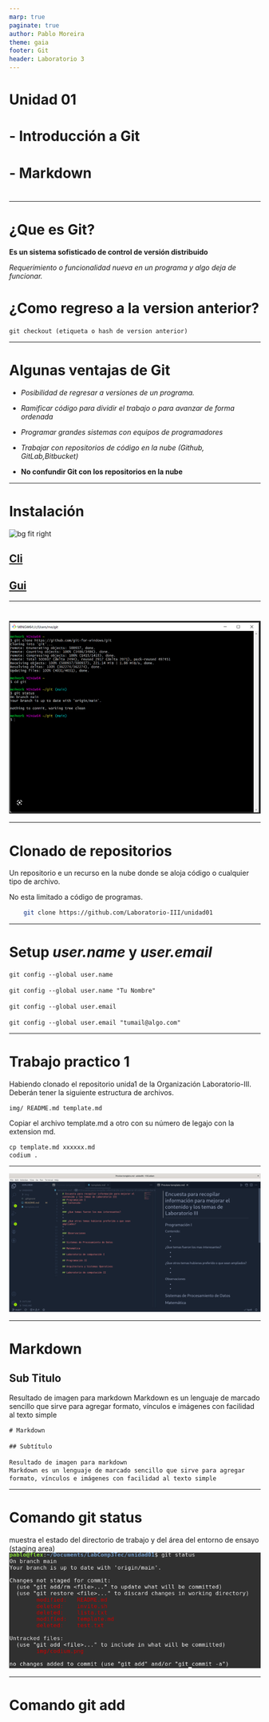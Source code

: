```yaml
---
marp: true
paginate: true
author: Pablo Moreira
theme: gaia
footer: Git
header: Laboratorio 3
---
```

# Unidad 01
# - Introducción a Git
# - Markdown
# <!-- Presentación-->
---
# ¿Que es  Git?

**Es un sistema sofisticado de control de versión distribuido**

*Requerimiento o funcionalidad nueva en un programa y algo deja de funcionar.*

# ¿Como regreso a la version anterior?

`git checkout (etiqueta o hash de version anterior)`

---
# Algunas ventajas de Git
- *Posibilidad de regresar a versiones de un programa.*

- *Ramificar código para dividir el trabajo o para avanzar de forma ordenada*

- *Programar grandes sistemas con equipos de programadores*

- *Trabajar con repositorios de código en la nube (Github, GitLab,Bitbucket)*

- **No confundir Git con los repositorios en la nube**

---
# Instalación

![bg fit right](https://git-scm.com/images/logos/downloads/Git-Logo-2Color.png)
## [Cli](https://git-scm.com/download)
## [Gui](https://git-scm.com/downloads/guis)

---
# 
![bg Git cil w:60%](img/gitbahs.png)

---
# Clonado de repositorios

Un repositorio e un recurso en la nube donde se aloja código o cualquier tipo de archivo.

No esta limitado a código de programas. 

```bash
    git clone https://github.com/Laboratorio-III/unidad01
```

---
# Setup *user.name* y *user.email*
```
git config --global user.name

git config --global user.name "Tu Nombre"

git config --global user.email

git config --global user.email "tumail@algo.com"

```
---
# Trabajo practico 1

Habiendo clonado el repositorio unida1 de la Organización Laboratorio-III. Deberán tener la siguiente estructura de archivos.

``` shell
img/ README.md template.md
```
Copiar el archivo template.md a otro con su número de legajo con la extension md.
```
cp template.md xxxxxx.md
codium .
```
---

![bg w:75% ](img/codium.png)

---
# Markdown
## Sub Titulo

Resultado de imagen para markdown
Markdown es un lenguaje de marcado sencillo que sirve para agregar formato, vínculos e imágenes con facilidad al texto simple
```
# Markdown

## Subtítulo

Resultado de imagen para markdown
Markdown es un lenguaje de marcado sencillo que sirve para agregar formato, vínculos e imágenes con facilidad al texto simple
```
---

# Comando **git status**
muestra el estado del directorio de trabajo y del área del entorno de ensayo (staging area)
![](img/stagingarea.png)

---
# Comando **git add**
